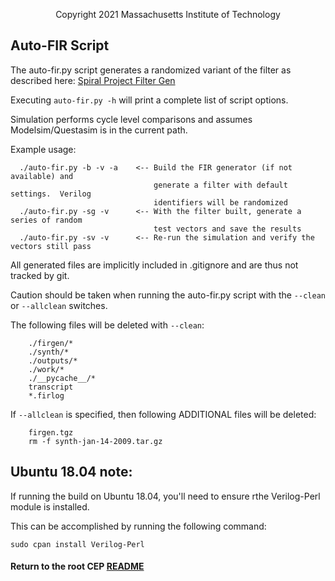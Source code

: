 [//]: # (Copyright 2021 Massachusetts Institute of Technology)
[//]: # (SPDX short identifier: BSD-2-Clause)

<p align="center">
   Copyright 2021 Massachusetts Institute of Technology
</p>

## Auto-FIR Script
The auto-fir.py script generates a randomized variant of the filter as described here: [Spiral Project Filter Gen](http://www.spiral.net/hardware/filter.html)

Executing `auto-fir.py -h` will print a complete list of script options.

Simulation performs cycle level comparisons and assumes Modelsim/Questasim is in the current path.

Example usage:
```
  ./auto-fir.py -b -v -a    <-- Build the FIR generator (if not available) and 
                                generate a filter with default settings.  Verilog 
                                identifiers will be randomized
  ./auto-fir.py -sg -v      <-- With the filter built, generate a series of random 
                                test vectors and save the results
  ./auto-fir.py -sv -v      <-- Re-run the simulation and verify the vectors still pass

```

All generated files are implicitly included in .gitignore and are thus not tracked by git.

Caution should be taken when running the auto-fir.py script with the `--clean` or `--allclean` switches.  

The following files will be deleted with `--clean`:
```
    ./firgen/*
    ./synth/*
    ./outputs/*
    ./work/*
    ./__pycache__/*
    transcript
    *.firlog
```

If `--allclean` is specified, then following ADDITIONAL files will be deleted:
```
    firgen.tgz
    rm -f synth-jan-14-2009.tar.gz
```

## Ubuntu 18.04 note:
If running the build on Ubuntu 18.04, you'll need to ensure rthe Verilog-Perl module is installed.

This can be accomplished by running the following command:
```
sudo cpan install Verilog-Perl
```

#### Return to the root CEP [README](../../README.md)
